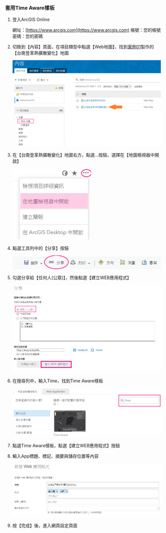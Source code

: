 ### 套用Time Aware樣板

1.  登入ArcGIS Online
    
    網址：[https://www.arcgis.com](https://www.arcgis.com)
    帳號：您的帳號
    密碼：您的密碼

2.  切換到【內容】頁面，在項目類型中點選【Web地圖】，找到[案例01](/ex01/README.md)製作的【台南登革熱擴散變化】地圖

    ![](/assets/ex03/image2.png)

3.  在【台南登革熱擴散變化】地圖右方，點選…按鈕，選擇在【地圖檢視器中開啟】

    ![](/assets/ex03/image3.png)

4.  點選工具列中的【分享】按鈕

    ![](/assets/ex03/image4.png)

5.  勾選分享給【任何人(公眾)】，然後點選【建立WEB應用程式】

    ![](/assets/ex03/image5.png)

6.  在搜尋列中，輸入Time，找到Time Aware樣板

    ![](/assets/ex03/image6.png)

7.  點選Time Aware樣板，點選【建立WEB應用程式】按鈕

8.  輸入App標題、標記、摘要與儲存位置等內容
    
    ![](/assets/ex03/image7.png)

9.  按【完成】後，進入網頁設定頁面